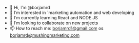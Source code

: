 - 👋 Hi, I’m @borjamrd
- 👀 I’m interested in `marketing automation and web developing
- 🌱 I’m currently learning React and NODE.JS
- 💞️ I’m looking to collaborate on new projects
- 📫 How to reach me: borjamrd1@gmail.com os borjamrd@mushingmarketing.com

<!---
borjamrd/borjamrd is a ✨ special ✨ repository because its `README.md` (this file) appears on your GitHub profile.
You can click the Preview link to take a look at your changes.
--->
